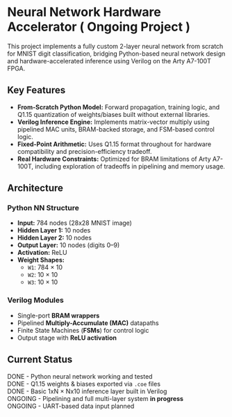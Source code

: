 # Neural Network Hardware Accelerator ( Ongoing Project )

This project implements a fully custom 2-layer neural network from scratch for MNIST digit classification, bridging Python-based neural network design and hardware-accelerated inference using Verilog on the Arty A7-100T FPGA.

## Key Features
- **From-Scratch Python Model:** Forward propagation, training logic, and Q1.15 quantization of weights/biases built without external libraries.
- **Verilog Inference Engine:** Implements matrix-vector multiply using pipelined MAC units, BRAM-backed storage, and FSM-based control logic.
- **Fixed-Point Arithmetic:** Uses Q1.15 format throughout for hardware compatibility and precision-efficiency tradeoff.
- **Real Hardware Constraints:** Optimized for BRAM limitations of Arty A7-100T, including exploration of tradeoffs in pipelining and memory usage.

## Architecture

### Python NN Structure
- **Input:** 784 nodes (28x28 MNIST image)
- **Hidden Layer 1:** 10 nodes
- **Hidden Layer 2:** 10 nodes
- **Output Layer:** 10 nodes (digits 0–9)
- **Activation:** ReLU 
- **Weight Shapes:**  
  - `W1`: 784 × 10  
  - `W2`: 10 × 10  
  - `W3`: 10 × 10  

### Verilog Modules
- Single-port **BRAM wrappers**
- Pipelined **Multiply-Accumulate (MAC)** datapaths
- Finite State Machines (**FSMs**) for control logic
- Output stage with **ReLU activation**

## Current Status
DONE - Python neural network working and tested  
DONE - Q1.15 weights & biases exported via `.coe` files  
DONE - Basic 1xN × Nx10 inference layer built in Verilog  
ONGOING - Pipelining and full multi-layer system **in progress**  
ONGOING - UART-based data input planned


